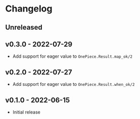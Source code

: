 # Changelog

## Unreleased

## v0.3.0 - 2022-07-29

- Add support for eager value to `OnePiece.Result.map_ok/2`

## v0.2.0 - 2022-07-27

- Add support for eager value to `OnePiece.Result.when_ok/2`

## v0.1.0 - 2022-06-15

- Initial release
